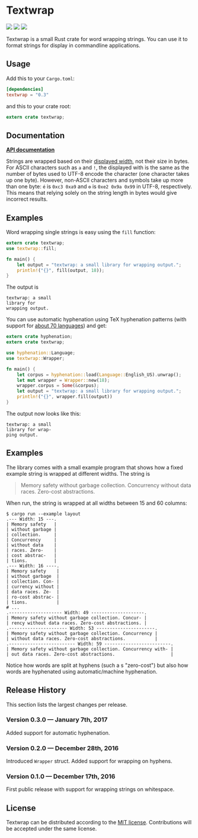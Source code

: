 # Textwrap

[![](https://img.shields.io/crates/v/textwrap.svg)][crates-io]
[![](https://docs.rs/textwrap/badge.svg)][api-docs]
[![](https://travis-ci.org/mgeisler/textwrap.svg?branch=master)][travis-ci]

Textwrap is a small Rust crate for word wrapping strings. You can use
it to format strings for display in commandline applications.

## Usage

Add this to your `Cargo.toml`:
```toml
[dependencies]
textwrap = "0.3"
```

and this to your crate root:
```rust
extern crate textwrap;
```

## Documentation

**[API documentation][api-docs]**

Strings are wrapped based on their [displayed width][unicode-width],
not their size in bytes. For ASCII characters such as `a` and `!`, the
displayed with is the same as the number of bytes used to UTF-8 encode
the character (one character takes up one byte). However, non-ASCII
characters and symbols take up more than one byte: `é` is `0xc3 0xa9`
and `⚙` is `0xe2 0x9a 0x99` in UTF-8, respectively. This means that
relying solely on the string length in bytes would give incorrect
results.

## Examples

Word wrapping single strings is easy using the `fill` function:
```rust
extern crate textwrap;
use textwrap::fill;

fn main() {
    let output = "textwrap: a small library for wrapping output.";
    println!("{}", fill(output, 18));
}
```
The output is
```
textwrap: a small
library for
wrapping output.
```

You can use automatic hyphenation using TeX hyphenation patterns (with
support for [about 70 languages][patterns]) and get:
```rust
extern crate hyphenation;
extern crate textwrap;

use hyphenation::Language;
use textwrap::Wrapper;

fn main() {
    let corpus = hyphenation::load(Language::English_US).unwrap();
    let mut wrapper = Wrapper::new(18);
    wrapper.corpus = Some(&corpus);
    let output = "textwrap: a small library for wrapping output.";
    println!("{}", wrapper.fill(output))
}
```

The output now looks like this:
```
textwrap: a small
library for wrap-
ping output.
```

## Examples

The library comes with a small example program that shows how a fixed
example string is wrapped at different widths. The string is

> Memory safety without garbage collection. Concurrency without data
> races. Zero-cost abstractions.

When run, the string is wrapped at all widths between 15 and 60
columns:

```shell
$ cargo run --example layout
.--- Width: 15 ---.
| Memory safety   |
| without garbage |
| collection.     |
| Concurrency     |
| without data    |
| races. Zero-    |
| cost abstrac-   |
| tions.          |
.--- Width: 16 ----.
| Memory safety    |
| without garbage  |
| collection. Con- |
| currency without |
| data races. Ze-  |
| ro-cost abstrac- |
| tions.           |
# ...
.-------------------- Width: 49 --------------------.
| Memory safety without garbage collection. Concur- |
| rency without data races. Zero-cost abstractions. |
.---------------------- Width: 53 ----------------------.
| Memory safety without garbage collection. Concurrency |
| without data races. Zero-cost abstractions.           |
.------------------------- Width: 59 -------------------------.
| Memory safety without garbage collection. Concurrency with- |
| out data races. Zero-cost abstractions.                     |
```

Notice how words are split at hyphens (such a s "zero-cost") but also
how words are hyphenated using automatic/machine hyphenation.

## Release History

This section lists the largest changes per release.

### Version 0.3.0 — January 7th, 2017

Added support for automatic hyphenation.

### Version 0.2.0 — December 28th, 2016

Introduced `Wrapper` struct. Added support for wrapping on hyphens.

### Version 0.1.0 — December 17th, 2016

First public release with support for wrapping strings on whitespace.

## License

Textwrap can be distributed according to the [MIT license][mit].
Contributions will be accepted under the same license.

[crates-io]: https://crates.io/crates/textwrap
[travis-ci]: https://travis-ci.org/mgeisler/textwrap
[patterns]: https://github.com/tapeinosyne/hyphenation/tree/master/patterns-tex
[api-docs]: https://docs.rs/textwrap/
[unicode-width]: https://unicode-rs.github.io/unicode-width/unicode_width/index.html
[mit]: LICENSE
